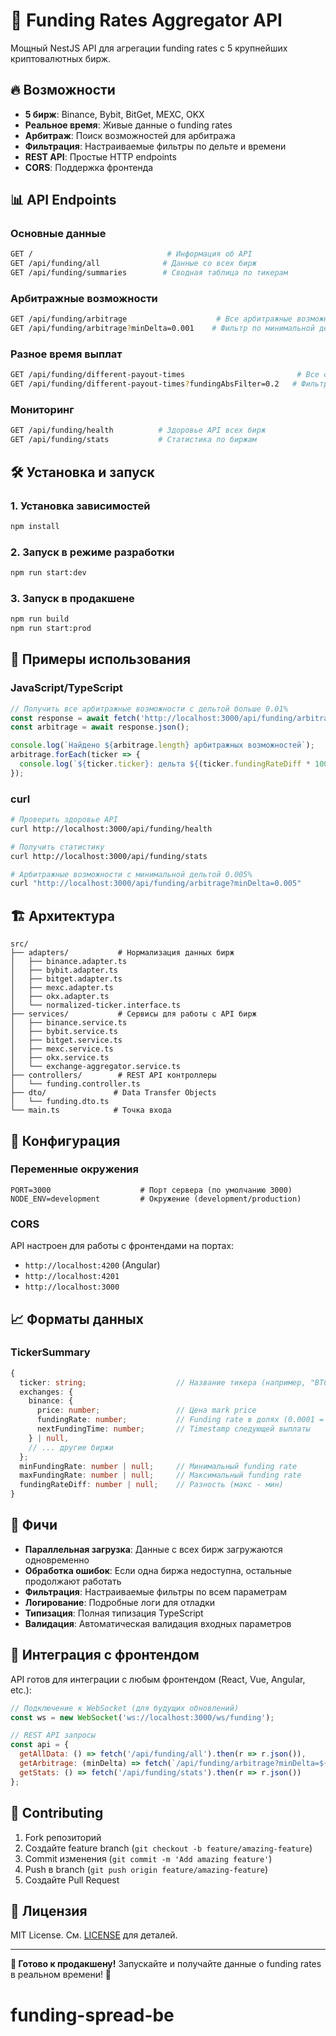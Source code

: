 # 🚀 Funding Rates Aggregator API

Мощный NestJS API для агрегации funding rates с 5 крупнейших криптовалютных бирж.

## 🔥 Возможности

- **5 бирж**: Binance, Bybit, BitGet, MEXC, OKX
- **Реальное время**: Живые данные о funding rates
- **Арбитраж**: Поиск возможностей для арбитража
- **Фильтрация**: Настраиваемые фильтры по дельте и времени
- **REST API**: Простые HTTP endpoints
- **CORS**: Поддержка фронтенда

## 📊 API Endpoints

### Основные данные
```bash
GET /                              # Информация об API
GET /api/funding/all              # Данные со всех бирж
GET /api/funding/summaries        # Сводная таблица по тикерам
```

### Арбитражные возможности
```bash
GET /api/funding/arbitrage                    # Все арбитражные возможности
GET /api/funding/arbitrage?minDelta=0.001    # Фильтр по минимальной дельте (%)
```

### Разное время выплат
```bash
GET /api/funding/different-payout-times                         # Все с разным временем
GET /api/funding/different-payout-times?fundingAbsFilter=0.2   # Фильтр по абс. значению фандинга (%)
```

### Мониторинг
```bash
GET /api/funding/health          # Здоровье API всех бирж
GET /api/funding/stats           # Статистика по биржам
```

## 🛠 Установка и запуск

### 1. Установка зависимостей
```bash
npm install
```

### 2. Запуск в режиме разработки
```bash
npm run start:dev
```

### 3. Запуск в продакшене
```bash
npm run build
npm run start:prod
```

## 📝 Примеры использования

### JavaScript/TypeScript
```javascript
// Получить все арбитражные возможности с дельтой больше 0.01%
const response = await fetch('http://localhost:3000/api/funding/arbitrage?minDelta=0.01');
const arbitrage = await response.json();

console.log(`Найдено ${arbitrage.length} арбитражных возможностей`);
arbitrage.forEach(ticker => {
  console.log(`${ticker.ticker}: дельта ${(ticker.fundingRateDiff * 100).toFixed(4)}%`);
});
```

### curl
```bash
# Проверить здоровье API
curl http://localhost:3000/api/funding/health

# Получить статистику
curl http://localhost:3000/api/funding/stats

# Арбитражные возможности с минимальной дельтой 0.005%
curl "http://localhost:3000/api/funding/arbitrage?minDelta=0.005"
```

## 🏗 Архитектура

```
src/
├── adapters/           # Нормализация данных бирж
│   ├── binance.adapter.ts
│   ├── bybit.adapter.ts
│   ├── bitget.adapter.ts
│   ├── mexc.adapter.ts
│   ├── okx.adapter.ts
│   └── normalized-ticker.interface.ts
├── services/           # Сервисы для работы с API бирж
│   ├── binance.service.ts
│   ├── bybit.service.ts
│   ├── bitget.service.ts
│   ├── mexc.service.ts
│   ├── okx.service.ts
│   └── exchange-aggregator.service.ts
├── controllers/        # REST API контроллеры
│   └── funding.controller.ts
├── dto/               # Data Transfer Objects
│   └── funding.dto.ts
└── main.ts            # Точка входа
```

## 🔧 Конфигурация

### Переменные окружения
```env
PORT=3000                    # Порт сервера (по умолчанию 3000)
NODE_ENV=development         # Окружение (development/production)
```

### CORS
API настроен для работы с фронтендами на портах:
- `http://localhost:4200` (Angular)
- `http://localhost:4201` 
- `http://localhost:3000`

## 📈 Форматы данных

### TickerSummary
```typescript
{
  ticker: string;                    // Название тикера (например, "BTC")
  exchanges: {
    binance: {
      price: number;                 // Цена mark price
      fundingRate: number;           // Funding rate в долях (0.0001 = 0.01%)
      nextFundingTime: number;       // Timestamp следующей выплаты
    } | null,
    // ... другие биржи
  };
  minFundingRate: number | null;     // Минимальный funding rate
  maxFundingRate: number | null;     // Максимальный funding rate  
  fundingRateDiff: number | null;    // Разность (макс - мин)
}
```

## 🚀 Фичи

- **Параллельная загрузка**: Данные с всех бирж загружаются одновременно
- **Обработка ошибок**: Если одна биржа недоступна, остальные продолжают работать
- **Фильтрация**: Настраиваемые фильтры по всем параметрам
- **Логирование**: Подробные логи для отладки
- **Типизация**: Полная типизация TypeScript
- **Валидация**: Автоматическая валидация входных параметров

## 🔗 Интеграция с фронтендом

API готов для интеграции с любым фронтендом (React, Vue, Angular, etc.):

```javascript
// Подключение к WebSocket (для будущих обновлений)
const ws = new WebSocket('ws://localhost:3000/ws/funding');

// REST API запросы
const api = {
  getAllData: () => fetch('/api/funding/all').then(r => r.json()),
  getArbitrage: (minDelta) => fetch(`/api/funding/arbitrage?minDelta=${minDelta}`).then(r => r.json()),
  getStats: () => fetch('/api/funding/stats').then(r => r.json())
};
```

## 🤝 Contributing

1. Fork репозиторий
2. Создайте feature branch (`git checkout -b feature/amazing-feature`)
3. Commit изменения (`git commit -m 'Add amazing feature'`)
4. Push в branch (`git push origin feature/amazing-feature`)
5. Создайте Pull Request

## 📄 Лицензия

MIT License. См. [LICENSE](LICENSE) для деталей.

---

**🎯 Готово к продакшену!** Запускайте и получайте данные о funding rates в реальном времени! 🚀
# funding-spread-be
